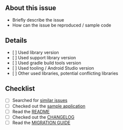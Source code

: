 ## About this issue

- Briefly describe the issue
- How can the issue be reproduced / sample code

## Details
- [ ] Used library version
- [ ] Used support library version
- [ ] Used gradle build tools version
- [ ] Used tooling / Android Studio version
- [ ] Other used libraries, potential conflicting libraries

## Checklist

- [ ] Searched for [similar issues](https://github.com/mikepenz/AboutLibraries/issues)
- [ ] Checked out the [sample application](https://github.com/mikepenz/AboutLibraries/tree/develop/app)
- [ ] Read the [README](https://github.com/mikepenz/AboutLibraries/blob/develop/README.md)
- [ ] Checked out the [CHANGELOG](https://github.com/mikepenz/AboutLibraries/releases)
- [ ] Read the [MIGRATION GUIDE](https://github.com/mikepenz/AboutLibraries/blob/develop/MIGRATION.md)
